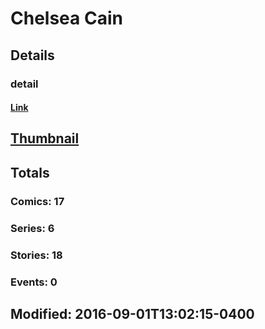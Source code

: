 # Chelsea  Cain 
## Details
### detail
#### [Link](http://marvel.com/comics/creators/12807/chelsea_cain?utm_campaign=apiRef&utm_source=225578a89fc76f3d20fbffda5d17a88d)
## [Thumbnail](http://i.annihil.us/u/prod/marvel/i/mg/b/40/image_not_available.jpg)
## Totals
### Comics: 17
### Series: 6
### Stories: 18
### Events: 0
## Modified: 2016-09-01T13:02:15-0400